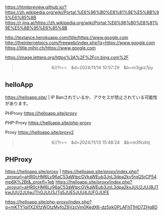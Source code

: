 https://htmlpreview.github.io/?https://zh.wikipedia.org/wiki/Portal:%E6%96%B0%E8%81%9E%E5%8B%95%E6%85%8B
https://r.jina.ai/https://zh.wikipedia.org/wiki/Portal:%E6%96%B0%E8%81%9E%E5%8B%95%E6%85%8B

http://textance.herokuapp.com/title/https://www.google.com
http://theinternetpics.com/freeweb/index.php?q=https://www.google.com
https://title.mihir.ch/https://www.google.com

https://image.letterq.org/https%3A%2F%2Fcn.bing.com%2F

>　　　　　　　　6//?r=⭐　&d=2024/11/14 10:57:29　&b=m3gpz7py
## helloApp
https://helloapp.site/
|
IP Banされているか、アクセスが禁止されている可能性があります。

PHProxy
https://helloapp.site/proxy

PHP-Proxy
https://helloapp.site/php-proxy

Proxy
https://helloapp.site/proxy2

>　　　　　　　　6//?r=⭐　&d=2024/11/13 15:48:24　&b=m3fkxhtj
## PHProxy
https://helloapp.site/proxy
|
https://helloapp.site/proxy/index.php?_proxurl=aHR0cHM6Ly96aC53aWtpcGVkaWEub3JnL3dpa2kv5rqQ5rCP54mp6K%2Bt&_proxfl=1eb
https://helloapp.site/proxy/index.php?_proxurl=aHR0cHM6Ly96aC53aWtpcGVkaWEub3JnL3dpa2kvJUU2JUJBJTkwJUU2JUIwJThGJUU3JTg5JUE5JUU4JUFGJUFE

https://helloapp.site/php-proxy/index.php?q=mKTY1qifX2XfzWOtzMyfoZ6VzcVm0KedX6-dz5xkGPLAFhT1HO7ZHg8D
